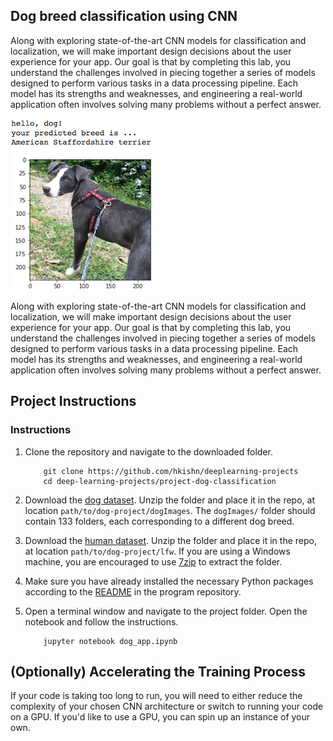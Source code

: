 [//]: # (Image References)

[image1]: ./images/sample_dog_output.png "Sample Output"
[image2]: ./images/vgg16_model.png "VGG-16 Model Layers"
[image3]: ./images/vgg16_model_draw.png "VGG16 Model Figure"


## Dog breed classification using CNN

Along with exploring state-of-the-art CNN models for classification and localization, we will make important design decisions about the user experience for your app.  Our goal is that by completing this lab, you understand the challenges involved in piecing together a series of models designed to perform various tasks in a data processing pipeline.  Each model has its strengths and weaknesses, and engineering a real-world application often involves solving many problems without a perfect answer. 

![Sample Output][image1]

Along with exploring state-of-the-art CNN models for classification and localization, we will make important design decisions about the user experience for your app.  Our goal is that by completing this lab, you understand the challenges involved in piecing together a series of models designed to perform various tasks in a data processing pipeline.  Each model has its strengths and weaknesses, and engineering a real-world application often involves solving many problems without a perfect answer.


## Project Instructions

### Instructions

1. Clone the repository and navigate to the downloaded folder.
	
	```	
		git clone https://github.com/hkishn/deeplearning-projects
		cd deep-learning-projects/project-dog-classification
	```

2. Download the [dog dataset](https://s3-us-west-1.amazonaws.com/udacity-aind/dog-project/dogImages.zip).  Unzip the folder and place it in the repo, at location `path/to/dog-project/dogImages`.  The `dogImages/` folder should contain 133 folders, each corresponding to a different dog breed.
3. Download the [human dataset](http://vis-www.cs.umass.edu/lfw/lfw.tgz).  Unzip the folder and place it in the repo, at location `path/to/dog-project/lfw`.  If you are using a Windows machine, you are encouraged to use [7zip](http://www.7-zip.org/) to extract the folder. 
4. Make sure you have already installed the necessary Python packages according to the [README](../deeplearning-projects/README.md) in the program repository.
5. Open a terminal window and navigate to the project folder. Open the notebook and follow the instructions.
	
	```
		jupyter notebook dog_app.ipynb
	```


## (Optionally) Accelerating the Training Process 

If your code is taking too long to run, you will need to either reduce the complexity of your chosen CNN architecture or switch to running your code on a GPU.  If you'd like to use a GPU, you can spin up an instance of your own.
